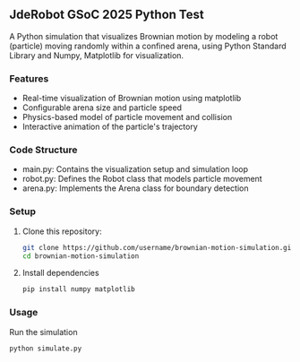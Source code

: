 ## JdeRobot GSoC 2025 Python Test
A Python simulation that visualizes Brownian motion by modeling a robot (particle) moving randomly within a confined arena, using Python Standard Library and Numpy, Matplotlib for visualization.

### Features
- Real-time visualization of Brownian motion using matplotlib
- Configurable arena size and particle speed
- Physics-based model of particle movement and collision
- Interactive animation of the particle's trajectory

### Code Structure

- main.py: Contains the visualization setup and simulation loop
- robot.py: Defines the Robot class that models particle movement
- arena.py: Implements the Arena class for boundary detection

### Setup

1. Clone this repository:
   ```sh
   git clone https://github.com/username/brownian-motion-simulation.git
   cd brownian-motion-simulation
   ```
   
2. Install dependencies
   ```sh
   pip install numpy matplotlib
   ```

### Usage

Run the simulation

   ```sh
   python simulate.py
   ```



